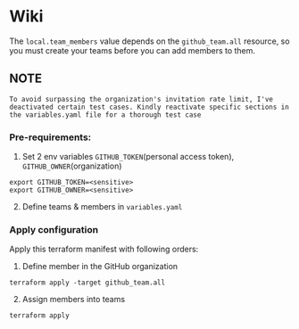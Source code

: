 # Wiki
The `local.team_members` value depends on the `github_team.all` resource, so you must create your teams before you can add members to them.

## NOTE
```
To avoid surpassing the organization's invitation rate limit, I've deactivated certain test cases. Kindly reactivate specific sections in the variables.yaml file for a thorough test case
```

### Pre-requirements: 
1. Set 2 env variables `GITHUB_TOKEN`(personal access token), `GITHUB_OWNER`(organization)
```
export GITHUB_TOKEN=<sensitive>
export GITHUB_OWNER=<sensitive>
```

2. Define teams & members in `variables.yaml`

### Apply configuration
Apply this terraform manifest with following orders:
1. Define member in the GitHub organization
```
terraform apply -target github_team.all
```

2. Assign members into teams
```
terraform apply
```